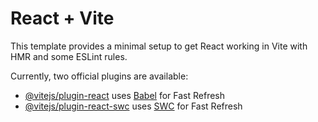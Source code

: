 # React + Vite

This template provides a minimal setup to get React working in Vite with HMR and some ESLint rules.

Currently, two official plugins are available:

- [@vitejs/plugin-react](https://github.com/vitejs/vite-plugin-react/blob/main/packages/plugin-react/README.md) uses [Babel](https://babeljs.io/) for Fast Refresh
- [@vitejs/plugin-react-swc](https://github.com/vitejs/vite-plugin-react-swc) uses [SWC](https://swc.rs/) for Fast Refresh


<!-- Security scan triggered at 2025-09-02 04:15:46 -->

<!-- Security scan triggered at 2025-09-02 16:12:36 -->

<!-- Security scan triggered at 2025-09-09 05:47:51 -->

<!-- Security scan triggered at 2025-09-28 15:57:44 -->